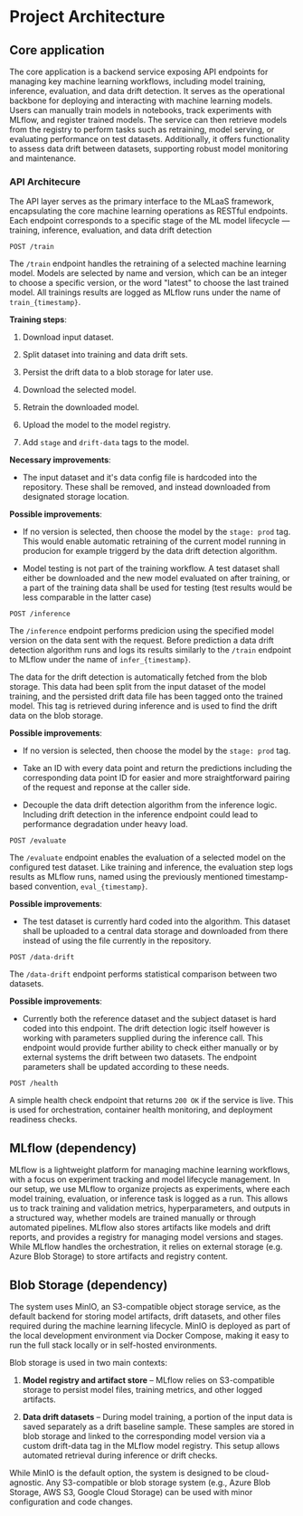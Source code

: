 # Project Architecture

## Core application

The core application is a backend service exposing API endpoints for managing key machine learning workflows, including model training, inference, evaluation, and data drift detection. It serves as the operational backbone for deploying and interacting with machine learning models. Users can manually train models in notebooks, track experiments with MLflow, and register trained models. The service can then retrieve models from the registry to perform tasks such as retraining, model serving, or evaluating performance on test datasets. Additionally, it offers functionality to assess data drift between datasets, supporting robust model monitoring and maintenance.

### API Architecure

The API layer serves as the primary interface to the MLaaS framework, encapsulating the core machine learning operations as RESTful endpoints. Each endpoint corresponds to a specific stage of the ML model lifecycle — training, inference, evaluation, and data drift detection

`POST /train`

The `/train` endpoint handles the retraining of a selected machine learning model. Models are selected by name and version, which can be an integer to choose a specific version, or the word "latest" to choose the last trained model. All trainings results are logged as MLflow runs under the name of `train_{timestamp}`.

**Training steps**:

1. Download input dataset.

2. Split dataset into training and data drift sets.

3. Persist the drift data to a blob storage for later use.

4. Download the selected model.

5. Retrain the downloaded model.

6. Upload the model to the model registry.

7. Add `stage` and `drift-data` tags to the model.

**Necessary improvements**:

- The input dataset and it's data config file is hardcoded into the repository. These shall be removed, and instead downloaded from designated storage location.

**Possible improvements**:

- If no version is selected, then choose the model by the `stage: prod` tag. This would enable automatic retraining of the current model running in producion for example triggerd by the data drift detection algorithm.

- Model testing is not part of the training workflow. A test dataset shall either be downloaded and the new model evaluated on after training, or a part of the training data shall be used for testing (test results would be less comparable in the latter case)

`POST /inference`

The `/inference` endpoint performs predicion using the specified model version on the data sent with the request. Before prediction a data drift detection algorithm runs and logs its results similarly to the `/train` endpoint to MLflow under the name of `infer_{timestamp}`.

The data for the drift detection is automatically fetched from the blob storage. This data had been split from the input dataset of the model training, and the persisted drift data file has been tagged onto the trained model. This tag is retrieved during inference and is used to find the drift data on the blob storage.

**Possible improvements**:

- If no version is selected, then choose the model by the `stage: prod` tag.

- Take an ID with every data point and return the predictions including the corresponding data point ID for easier and more straightforward pairing of the request and reponse at the caller side.

- Decouple the data drift detection algorithm from the inference logic. Including drift detection in the inference endpoint could lead to performance degradation under heavy load.

`POST /evaluate`

The `/evaluate` endpoint enables the evaluation of a selected model on the configured test dataset. Like training and inference, the evaluation step logs results as MLflow runs, named using the previously mentioned timestamp-based convention, `eval_{timestamp}`.

**Possible improvements**:

- The test dataset is currently hard coded into the algorithm. This dataset shall be uploaded to a central data storage and downloaded from there instead of using the file currently in the repository.

`POST /data-drift`

The `/data-drift` endpoint performs statistical comparison between two datasets.

**Possible improvements**:

- Currently both the reference dataset and the subject dataset is hard coded into this endpoint. The drift detection logic itself however is working with parameters supplied during the inference call. This endpoint would provide further ability to check either manually or by external systems the drift between two datasets. The endpoint parameters shall be updated according to these needs.

`POST /health`

A simple health check endpoint that returns `200 OK` if the service is live. This is used for orchestration, container health monitoring, and deployment readiness checks.

## MLflow (dependency)

MLflow is a lightweight platform for managing machine learning workflows, with a focus on experiment tracking and model lifecycle management. In our setup, we use MLflow to organize projects as experiments, where each model training, evaluation, or inference task is logged as a run. This allows us to track training and validation metrics, hyperparameters, and outputs in a structured way, whether models are trained manually or through automated pipelines. MLflow also stores artifacts like models and drift reports, and provides a registry for managing model versions and stages. While MLflow handles the orchestration, it relies on external storage (e.g. Azure Blob Storage) to store artifacts and registry content.

## Blob Storage (dependency)

The system uses MinIO, an S3-compatible object storage service, as the default backend for storing model artifacts, drift datasets, and other files required during the machine learning lifecycle. MinIO is deployed as part of the local development environment via Docker Compose, making it easy to run the full stack locally or in self-hosted environments.

Blob storage is used in two main contexts:

1. **Model registry and artifact store** – MLflow relies on S3-compatible storage to persist model files, training metrics, and other logged artifacts.

2. **Data drift datasets** – During model training, a portion of the input data is saved separately as a drift baseline sample. These samples are stored in blob storage and linked to the corresponding model version via a custom drift-data tag in the MLflow model registry. This setup allows automated retrieval during inference or drift checks.

While MinIO is the default option, the system is designed to be cloud-agnostic. Any S3-compatible or blob storage system (e.g., Azure Blob Storage, AWS S3, Google Cloud Storage) can be used with minor configuration and code changes.